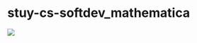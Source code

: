 # stuy-cs-softdev_mathematica

![](https://raw.githubusercontent.com/CreativePenguin/github-stats/master/generated/overview.svg#gh-dark-mode-only)
